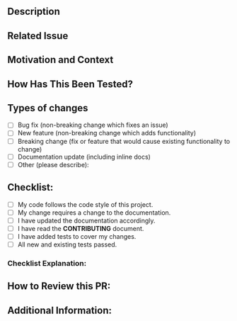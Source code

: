 <!--- Provide a general summary of your changes in the Title above -->

## Description
<!--- Describe your changes in detail -->

## Related Issue
<!--- If this pull requests links to an issue, please link to it here: -->

## Motivation and Context
<!--- Why is this change required? What problem does it solve? -->

## How Has This Been Tested?
<!--- Please describe in detail how you tested your changes. -->
<!--- Include details of your testing environment, and the tests you ran to -->
<!--- see how your change affects other areas of the code, etc. -->

## Types of changes
<!--- What types of changes does your code introduce? Put an ` + "`" + `x` + "`" + ` in all the boxes that apply: -->
- [ ] Bug fix (non-breaking change which fixes an issue)
- [ ] New feature (non-breaking change which adds functionality)
- [ ] Breaking change (fix or feature that would cause existing functionality to change)
- [ ] Documentation update (including inline docs)
- [ ] Other (please describe):

## Checklist:
<!--- Go over all the following points, and put an ` + "`" + `x` + "`" + ` in all the boxes that apply. If a box does not apply, put ` + "`" + `N/A` + "`" + `-->
<!--- For each box that has ` + "`" + `N/A` + "`" + `, please explain why in the "Checklist Explanation" section. -->
- [ ] My code follows the code style of this project.
- [ ] My change requires a change to the documentation.
- [ ] I have updated the documentation accordingly.
- [ ] I have read the **CONTRIBUTING** document.
- [ ] I have added tests to cover my changes.
- [ ] All new and existing tests passed.

### Checklist Explanation:
<!--- If any of the above boxes are not checked, please explain why here: -->

## How to Review this PR:
<!--- Please provide instructions on how to review this PR here (e.g. where to start, key design decisions, parts of the code that require special attention): -->

## Additional Information:
<!--- Anything else we should know when reviewing? -->